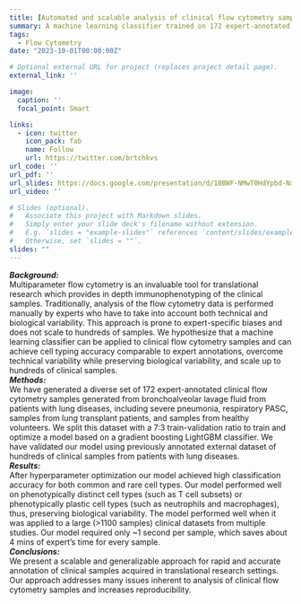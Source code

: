 ```yaml
---
title: [Automated and scalable analysis of clinical flow cytometry samples using machine learning](https://stanislavbratchikov.github.io/project/example/)
summary: A machine learning classifier trained on 172 expert-annotated clinical flow cytometry samples, achieving accurate cell typing, overcoming biases, and scaling to over 1100 samples, demonstrating high accuracy and significant time savings.
tags:
  - Flow Cytometry
date: "2023-10-01T00:00:00Z"

# Optional external URL for project (replaces project detail page).
external_link: ''

image:
  caption: ''
  focal_point: Smart

links:
  - icon: twitter
    icon_pack: fab
    name: Follow
    url: https://twitter.com/brtchkvs
url_code: ''
url_pdf: ''
url_slides: https://docs.google.com/presentation/d/10BWF-NMwT0HdYpbd-NxwFP6GKXvv9o0qpw4vTQvvwDQ/edit?usp=sharing
url_video: ''

# Slides (optional).
#   Associate this project with Markdown slides.
#   Simply enter your slide deck's filename without extension.
#   E.g. `slides = "example-slides"` references `content/slides/example-slides.md`.
#   Otherwise, set `slides = ""`.
slides: ""
---
```


***Background:*** <br>Multiparameter flow cytometry is an invaluable tool for translational research which provides in depth immunophenotyping of the clinical samples. Traditionally, analysis of the flow cytometry data is performed manually by experts who have to take into account both technical and biological variability. This approach is prone to expert-specific biases and does not scale to hundreds of samples. We hypothesize that a machine learning classifier can be applied to clinical flow cytometry samples and can achieve cell typing accuracy comparable to expert annotations, overcome technical variability while preserving biological variability, and scale up to hundreds of clinical samples.<br>
***Methods:*** <br>We have generated a diverse set of 172 expert-annotated clinical flow cytometry samples generated from bronchoalveolar lavage fluid from patients with lung diseases, including severe pneumonia, respiratory PASC, samples from lung transplant patients, and samples from healthy volunteers. We split this dataset with a 7:3 train-validation ratio to train and optimize a model based on a gradient boosting LightGBM classifier. We have validated our model using previously annotated external dataset of hundreds of clinical samples from patients with lung diseases.<br>
***Results:*** <br>After hyperparameter optimization our model achieved high classification accuracy for both common and rare cell types. Our model performed well on phenotypically distinct cell types (such as T cell subsets) or phenotypically plastic cell types (such as neutrophils and macrophages), thus, preserving biological variability. The model performed well when it was applied to a large (>1100 samples) clinical datasets from multiple studies. Our model required only ~1 second per sample, which saves about 4 mins of expert’s time for every sample.<br>
***Conclusions:*** <br>We present a scalable and generalizable approach for rapid and accurate annotation of clinical samples acquired in translational research settings. Our approach addresses many issues inherent to analysis of clinical flow cytometry samples and increases reproducibility.


